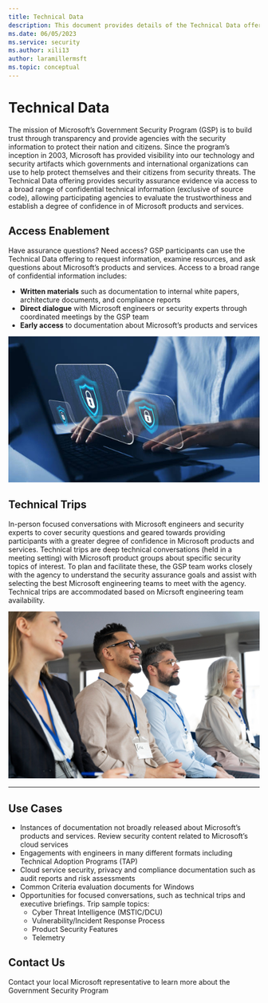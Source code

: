 ```yaml
---
title: Technical Data
description: This document provides details of the Technical Data offering that provides access to a broad range of confidential technical information, exclusive of source code, which allows government agencies and international organizations to evaluate the trustworthiness of Microsoft products and services.
ms.date: 06/05/2023
ms.service: security
ms.author: xili13
author: laramillermsft
ms.topic: conceptual
---
```


# Technical Data

The mission of Microsoft’s Government Security Program (GSP) is to build trust through transparency and provide agencies with the security information to protect their nation and citizens. Since the program’s inception in 2003, Microsoft has provided visibility into our technology and security artifacts which governments and international organizations can use to help protect themselves and their citizens from security threats. The Technical Data offering provides security assurance evidence via access to a broad range of confidential technical information (exclusive of source code), allowing participating agencies to evaluate the trustworthiness and establish a degree of confidence in of Microsoft products and services. 

## Access Enablement 

Have assurance questions? Need access? GSP participants can use the Technical Data offering to request information, examine resources, and ask questions about Microsoft’s products and services. Access to a broad range of confidential information includes:

 - **Written materials** such as documentation to internal white papers, architecture documents, and compliance reports
 - **Direct dialogue** with Microsoft engineers or security experts through coordinated meetings by the GSP team
 - **Early access** to documentation about Microsoft’s products and services

![Photo showing a group of people attending a presentation. ](../media/security-gsp/technicaldata-1.jpg)

 ## Technical Trips

In-person focused conversations with Microsoft engineers and security experts to cover security questions and geared towards providing participants with a greater degree of confidence in Microsoft products and services. Technical trips are deep technical conversations (held in a meeting setting) with Microsoft product groups about specific security topics of interest. To plan and facilitate these, the GSP team works closely with the agency to understand the security assurance goals and assist with selecting the best Microsoft engineering teams to meet with the agency. Technical trips are accommodated based on Micrsoft engineering team availability.

![Photo showing a person viewing a computer monitor.](../media/security-gsp/technicaldata-2.jpg)

---

## Use Cases

 - Instances of documentation not broadly released about Microsoft’s products and services. Review security content related to Microsoft’s cloud services
 - Engagements with engineers in many different formats including Technical Adoption Programs (TAP)
 - Cloud service security, privacy and compliance documentation such as audit reports and risk assessments
 - Common Criteria evaluation documents for Windows
 - Opportunities for focused conversations, such as technical trips and executive briefings. Trip sample topics:
   -  Cyber Threat Intelligence (MSTIC/DCU)
   -  Vulnerability/Incident Response Process
   -  Product Security Features
   -  Telemetry

## Contact Us

Contact your local Microsoft representative to learn more about the Government Security Program

